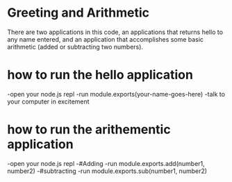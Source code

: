# Greeting and Arithmetic

There are two applications in this code, an applications that returns hello to any name entered, and an application that accomplishes some basic arithmetic (added or subtracting two numbers).

# how to run the hello application
  -open your node.js repl
  -run module.exports(your-name-goes-here)
  -talk to your computer in excitement

# how to run the arithementic application
  -open your node.js repl
  -#Adding
    -run module.exports.add(number1, number2)
  -#subtracting
      -run module.exports.sub(number1, number2)
